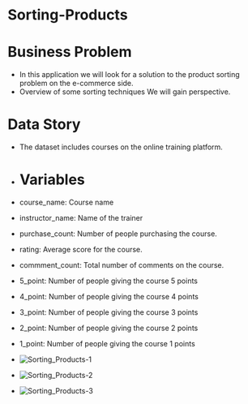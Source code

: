 # Sorting-Products

# Business Problem
- In this application we will look for a solution to the product sorting problem on the e-commerce side.
- Overview of some sorting techniques We will gain perspective.

# Data Story
- The dataset includes courses on the online training platform.

- # Variables
- course_name: Course name
- instructor_name: Name of the trainer
- purchase_count: Number of people purchasing the course.
- rating: Average score for the course.
- commment_count: Total number of comments on the course.
- 5_point: Number of people giving the course 5 points
- 4_point: Number of people giving the course 4 points
- 3_point: Number of people giving the course 3 points
- 2_point: Number of people giving the course 2 points
- 1_point: Number of people giving the course 1 points
- ![Sorting_Products-1](https://github.com/mmehmetisik/Sorting-Products/assets/64706956/fc16d948-8468-4029-b5b2-eacec467639e)
- ![Sorting_Products-2](https://github.com/mmehmetisik/Sorting-Products/assets/64706956/4356c147-049b-4c91-96e4-959cc77c8f73)
- ![Sorting_Products-3](https://github.com/mmehmetisik/Sorting-Products/assets/64706956/bf572a8a-50df-469b-8284-8f226c896f98)
